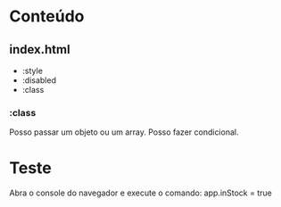 # Conteúdo

## index.html
- :style
- :disabled
- :class

### :class
Posso passar um objeto ou um array.
Posso fazer condicional.

# Teste
Abra o console do navegador e execute o comando:
app.inStock = true